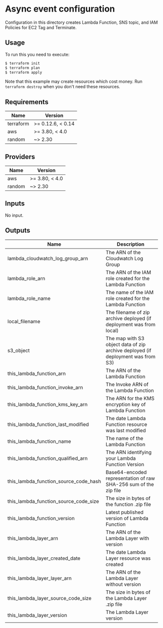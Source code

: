 # Async event configuration

Configuration in this directory creates Lambda Function, SNS topic, and IAM Policies for EC2 Tag and Terminate.

## Usage

To run this you need to execute:

```bash
$ terraform init
$ terraform plan
$ terraform apply
```

Note that this example may create resources which cost money. Run `terraform destroy` when you don't need these resources.

<!-- BEGINNING OF PRE-COMMIT-TERRAFORM DOCS HOOK -->
## Requirements

| Name | Version |
|------|---------|
| terraform | >= 0.12.6, < 0.14 |
| aws | >= 3.80, < 4.0 |
| random | ~> 2.30 |

## Providers

| Name | Version |
|------|---------|
| aws | >= 3.80, < 4.0 |
| random | ~> 2.30 |

## Inputs

No input.

## Outputs

| Name | Description |
|------|-------------|
| lambda\_cloudwatch\_log\_group\_arn | The ARN of the Cloudwatch Log Group |
| lambda\_role\_arn | The ARN of the IAM role created for the Lambda Function |
| lambda\_role\_name | The name of the IAM role created for the Lambda Function |
| local\_filename | The filename of zip archive deployed (if deployment was from local) |
| s3\_object | The map with S3 object data of zip archive deployed (if deployment was from S3) |
| this\_lambda\_function\_arn | The ARN of the Lambda Function |
| this\_lambda\_function\_invoke\_arn | The Invoke ARN of the Lambda Function |
| this\_lambda\_function\_kms\_key\_arn | The ARN for the KMS encryption key of Lambda Function |
| this\_lambda\_function\_last\_modified | The date Lambda Function resource was last modified |
| this\_lambda\_function\_name | The name of the Lambda Function |
| this\_lambda\_function\_qualified\_arn | The ARN identifying your Lambda Function Version |
| this\_lambda\_function\_source\_code\_hash | Base64-encoded representation of raw SHA-256 sum of the zip file |
| this\_lambda\_function\_source\_code\_size | The size in bytes of the function .zip file |
| this\_lambda\_function\_version | Latest published version of Lambda Function |
| this\_lambda\_layer\_arn | The ARN of the Lambda Layer with version |
| this\_lambda\_layer\_created\_date | The date Lambda Layer resource was created |
| this\_lambda\_layer\_layer\_arn | The ARN of the Lambda Layer without version |
| this\_lambda\_layer\_source\_code\_size | The size in bytes of the Lambda Layer .zip file |
| this\_lambda\_layer\_version | The Lambda Layer version |